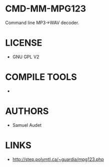 CMD-MM-MPG123
=============

Command line MP3->WAV decoder. 

LICENSE
===============
- GNU GPL V2

COMPILE TOOLS
===============
* 

AUTHORS
===============
* Samuel Audet

LINKS
===============
* http://step.polymtl.ca/~guardia/mpg123.php
